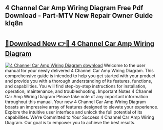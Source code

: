 ## 4 Channel Car Amp Wiring Diagram Free Pdf Download - Part-MTV New Repair Owner Guide kIq8n

# <h2><a href="http://dflq7u.blite.top/?on=4+Channel+Car+Amp+Wiring+Diagram">🔗Download New 👉🔴 4 Channel Car Amp Wiring Diagram</a></h2>

[![4 Channel Car Amp Wiring Diagram download](https://i.imgur.com/lujVjoI.png)](http://dflq7u.blite.top/?on=4+Channel+Car+Amp+Wiring+Diagram)
Welcome to the user manual for your newly delivered 4 Channel Car Amp Wiring Diagram. This comprehensive guide is intended to help you get started with your product and provide you with a thorough understanding of its features, functions, and capabilities. You will find step-by-step instructions for installation, operation, maintenance, and troubleshooting. Important Notes 4 Channel Car Amp Wiring Diagram Please take note of any important information throughout this manual. Your new 4 Channel Car Amp Wiring Diagram boasts an impressive array of features designed to elevate your experience. Explore the intuitive user interface and unlock the full potential of its capabilities. We're Committed to Your Success 4 Channel Car Amp Wiring Diagram. Our goal is to empower you to achieve the best results.
